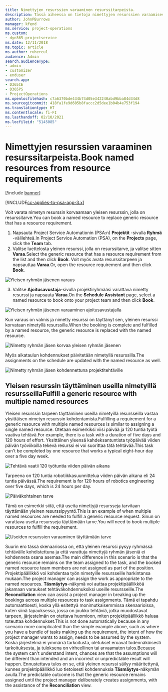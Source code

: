 ```yaml
---
title: Nimettyjen resurssien varaaminen resurssitarpeista.
description: Tässä aiheessa on tietoja nimettyjen resurssien varaamisesta yleistä resurssitarvetta varten.
author: JohnPBurrows
manager: kfend
ms.service: project-operations
ms.custom:
- dyn365-projectservice
ms.date: 12/11/2018
ms.topic: article
ms.author: ruhercul
audience: Admin
search.audienceType:
- admin
- customizer
- enduser
search.app:
- D365CE
- D365PS
- ProjectOperations
ms.openlocfilehash: c7a6370bde434b74d05e342240abd9bba84d34d8
ms.sourcegitcommit: 418fa1fe9d605b8faccc2d5dee1b04b4e753f194
ms.translationtype: HT
ms.contentlocale: fi-FI
ms.lasthandoff: 02/10/2021
ms.locfileid: "5145085"
---
```

# <a name="book-named-resources-from-resource-requirements"></a><span data-ttu-id="3ceb7-103">Nimettyjen resurssien varaaminen resurssitarpeista.</span><span class="sxs-lookup"><span data-stu-id="3ceb7-103">Book named resources from resource requirements</span></span>

[!include [banner](../includes/psa-now-project-operations.md)]

[!INCLUDE[cc-applies-to-psa-app-3.x](../includes/cc-applies-to-psa-app-3x.md)]

<span data-ttu-id="3ceb7-104">Voit varata nimetyn resurssin korvaamaan yleisen resurssin, jolla on resurssitarve.</span><span class="sxs-lookup"><span data-stu-id="3ceb7-104">You can book a named resource to replace generic resource that has a resource requirement.</span></span>

1. <span data-ttu-id="3ceb7-105">Napsauta Project Service Automationin (PSA:n) **Projektit** -sivulla **Ryhmä** -välilehteä.</span><span class="sxs-lookup"><span data-stu-id="3ceb7-105">In Project Service Automation (PSA), on the **Projects** page, click the **Team** tab.</span></span>
2. <span data-ttu-id="3ceb7-106">Valitse luettelosta yleinen resurssi, jolla on resurssitarve, ja valitse sitten **Varaa**.</span><span class="sxs-lookup"><span data-stu-id="3ceb7-106">Select the generic resource that has a resource requirement from the list and then click **Book**.</span></span> <span data-ttu-id="3ceb7-107">Voit myös avata resurssitarpeen ja napsauttaa **Varaa**.</span><span class="sxs-lookup"><span data-stu-id="3ceb7-107">Or, open the resource requirement and then click **Book**.</span></span>


![Yleisen ryhmän jäsenen varaus](media/RM-how-to-14.png)


3. <span data-ttu-id="3ceb7-109">Valitse **Ajoitusavustaja**-sivulla projektiryhmääsi varattava nimetty resurssi ja napsauta **Varaa**.</span><span class="sxs-lookup"><span data-stu-id="3ceb7-109">On the **Schedule Assistant** page, select a named resource to book onto your project team and then click **Book**.</span></span>

![Yleisen ryhmän jäsenen varaaminen ajoitusavustajalla](media/RM-how-to-15.png)

<span data-ttu-id="3ceb7-111">Kun varaus on valmis ja nimetty resurssi on täyttänyt sen, yleinen resurssi korvataan nimetyllä resurssilla.</span><span class="sxs-lookup"><span data-stu-id="3ceb7-111">When the booking is complete and fulfilled by a named resource, the generic resource is replaced with the named resource.</span></span>

![Nimetty ryhmän jäsen korvaa yleisen ryhmän jäsenen](media/RM-how-to-16.png)

<span data-ttu-id="3ceb7-113">Myös aikataulun kohdennukset päivitetään nimetyllä resurssilla.</span><span class="sxs-lookup"><span data-stu-id="3ceb7-113">The assignments on the schedule are updated with the named resource as well.</span></span>

![Nimetty ryhmän jäsen kohdennettuna projektitehtäville](media/RM-how-to-17.png)

## <a name="fulfill-a-generic-resource-with-multiple-named-resources"></a><span data-ttu-id="3ceb7-115">Yleisen resurssin täyttäminen useilla nimetyillä resursseilla</span><span class="sxs-lookup"><span data-stu-id="3ceb7-115">Fulfill a generic resource with multiple named resources</span></span>
<span data-ttu-id="3ceb7-116">Yleisen resurssin tarpeen täyttäminen useilla nimetyillä resursseilla vastaa yksittäisen nimetyn resurssin kohdentamista.</span><span class="sxs-lookup"><span data-stu-id="3ceb7-116">Fulfilling a requirement for a generic resource with multiple named resources is similar to assigning a single named resource.</span></span> <span data-ttu-id="3ceb7-117">Otetaan esimerkiksi viisi päivää ja 120 tuntia työtä vaativa tehtävä.</span><span class="sxs-lookup"><span data-stu-id="3ceb7-117">For example, there is a task with a duration of five days and 120 hours of effort.</span></span> <span data-ttu-id="3ceb7-118">Yksittäinen yleensä kahdeksantuntista työpäivää viiden päivän työviikoilla tekevä resurssi ei voi suorittaa tätä tehtävää.</span><span class="sxs-lookup"><span data-stu-id="3ceb7-118">This task can't be completed by one resource that works a typical eight-hour day over a five day week.</span></span> 

![Tehtävä vaatii 120 työtuntia viiden päivän aikana](media/RM-how-to-21.png)

<span data-ttu-id="3ceb7-120">Tarpeena on 120 tuntia robotiikkasuunnittelua viiden päivän aikana eli 24 tuntia päivässä.</span><span class="sxs-lookup"><span data-stu-id="3ceb7-120">The requirement is for 120 hours of robotics engineering over five days, which is 24 hours per day.</span></span>

![Päiväkohtainen tarve](media/RM-how-to-22.png)

<span data-ttu-id="3ceb7-122">Tämä on esimerkki siitä, että useita nimettyjä resursseja tarvitaan täyttämään yleinen resurssipyyntö.</span><span class="sxs-lookup"><span data-stu-id="3ceb7-122">This is an example of when multiple named resources are needed to fulfill a generic resource request.</span></span> <span data-ttu-id="3ceb7-123">Sinun on varattava useita resursseja täyttämään tarve.</span><span class="sxs-lookup"><span data-stu-id="3ceb7-123">You will need to book multiple resources to fulfill the requirement.</span></span>

![Useiden resurssien varaaminen täyttämään tarve](media/RM-how-to-23.png)

<span data-ttu-id="3ceb7-125">Suurin ero tässä skenaariossa on, että yleinen resurssi pysyy ryhmässä tehtävälle kohdistettuna ja että varattuja nimettyjä ryhmän jäseniä ei kohdenneta osana asemaa.</span><span class="sxs-lookup"><span data-stu-id="3ceb7-125">The main difference in this scenario is that the generic resource remains on the team assigned to the task, and the booked named resource team members are not assigned as part of the position.</span></span> <span data-ttu-id="3ceb7-126">Projektipäällikkö voi kohdentaa työn nimetyille resursseille harkintansa mukaan.</span><span class="sxs-lookup"><span data-stu-id="3ceb7-126">The project manager can assign the work as appropriate to the named resources.</span></span> <span data-ttu-id="3ceb7-127">**Täsmäytys**-näkymä voi auttaa projektipäällikköä jakamaan varaukset tehtäväkohdennuksiksi useille resursseille.</span><span class="sxs-lookup"><span data-stu-id="3ceb7-127">The **Reconciliation** view can assist a project manager in breaking up the bookings across multiple resources to task assignments.</span></span> <span data-ttu-id="3ceb7-128">Tämä ei tapahdu automaattisesti, koska yllä esitettyä monimutkaisemmissa skenaarioissa, kuten siinä tapauksessa, jossa on joukko tehtäviä, jotka muodostavat tarpeen, järjestelmän on otettava huomioon, miten projektipäällikkö haluaa toteuttaa kohdennukset.</span><span class="sxs-lookup"><span data-stu-id="3ceb7-128">This is not done automatically because in any scenario more complicated than the simple example above, such as where you have a bundle of tasks making up the requirement, the intent of how the project manager wants to assign, needs to be assumed by the system.</span></span> <span data-ttu-id="3ceb7-129">Koska järjestelmä ei ymmärrä tarkoitusta, oletukset eroavat todennäköisesti tarkoituksesta, ja tuloksena on virheellinen tai arvaamaton tulos.</span><span class="sxs-lookup"><span data-stu-id="3ceb7-129">Because the system can't understand intent, chances are that the assumptions will be different than intended and an incorrect or unpredictable result will happen.</span></span> <span data-ttu-id="3ceb7-130">Ennustettava tulos on se, että yleinen resurssi säilyy määritettynä, kunnes projektipäällikkö luo tietoisesti kohdennuksia **Täsmäytys**-näkymän avulla.</span><span class="sxs-lookup"><span data-stu-id="3ceb7-130">The predictable outcome is that the generic resource remains assigned until the project manager deliberately creates assignments, with the assistance of the **Reconciliation** view.</span></span>


